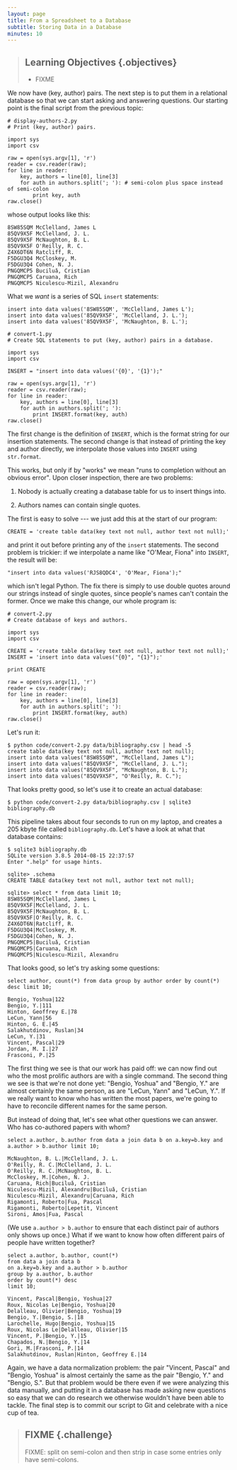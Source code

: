 ```yaml
---
layout: page
title: From a Spreadsheet to a Database
subtitle: Storing Data in a Database
minutes: 10
---
```

> ## Learning Objectives {.objectives}
>
> * FIXME

We now have (key, author) pairs.
The next step is to put them in a relational database
so that we can start asking and answering questions.
Our starting point is the final script from the previous topic:

~~~ {.python}
# display-authors-2.py
# Print (key, author) pairs.

import sys
import csv

raw = open(sys.argv[1], 'r')
reader = csv.reader(raw);
for line in reader:
    key, authors = line[0], line[3]
    for auth in authors.split('; '): # semi-colon plus space instead of semi-colon
        print key, auth
raw.close()
~~~

whose output looks like this:

~~~ {.output}
8SW85SQM McClelland, James L
85QV9X5F McClelland, J. L.
85QV9X5F McNaughton, B. L.
85QV9X5F O'Reilly, R. C.
Z4X6DT6N Ratcliff, R.
F5DGU3Q4 McCloskey, M.
F5DGU3Q4 Cohen, N. J.
PNGQMCP5 Buciluǎ, Cristian
PNGQMCP5 Caruana, Rich
PNGQMCP5 Niculescu-Mizil, Alexandru
~~~

What we *want* is a series of SQL `insert` statements:

~~~ {.output}
insert into data values('8SW85SQM', 'McClelland, James L');
insert into data values('85QV9X5F', 'McClelland, J. L.');
insert into data values('85QV9X5F', 'McNaughton, B. L.');
~~~

~~~ {.python}
# convert-1.py
# Create SQL statements to put (key, author) pairs in a database.

import sys
import csv

INSERT = "insert into data values('{0}', '{1}');"

raw = open(sys.argv[1], 'r')
reader = csv.reader(raw);
for line in reader:
    key, authors = line[0], line[3]
    for auth in authors.split('; '):
        print INSERT.format(key, auth)
raw.close()
~~~

The first change is the definition of `INSERT`,
which is the format string for our insertion statements.
The second change is that instead of printing the key and author directly,
we interpolate those values into `INSERT` using `str.format`.

This works,
but only if by "works" we mean
"runs to completion without an obvious error".
Upon closer inspection,
there are two problems:

1.  Nobody is actually creating a database table
    for us to insert things into.

2.  Authors names can contain single quotes.

The first is easy to solve ---
we just add this at the start of our program:

~~~ {.python}
CREATE = 'create table data(key text not null, author text not null);'
~~~

and print it out before printing any of the `insert` statements.
The second problem is trickier:
if we interpolate a name like "O'Mear, Fiona" into `INSERT`,
the result will be:

~~~ {.python}
"insert into data values('RJS8QDC4', 'O'Mear, Fiona');"
~~~

which isn't legal Python.
The fix there is simply to use double quotes around our strings instead of single quotes,
since people's names can't contain the former.
Once we make this change,
our whole program is:

~~~ {.python}
# convert-2.py
# Create database of keys and authors.

import sys
import csv

CREATE = 'create table data(key text not null, author text not null);'
INSERT = 'insert into data values("{0}", "{1}");'

print CREATE

raw = open(sys.argv[1], 'r')
reader = csv.reader(raw);
for line in reader:
    key, authors = line[0], line[3]
    for auth in authors.split('; '):
        print INSERT.format(key, auth)
raw.close()
~~~

Let's run it:

~~~ {.input}
$ python code/convert-2.py data/bibliography.csv | head -5
create table data(key text not null, author text not null);
insert into data values("8SW85SQM", "McClelland, James L");
insert into data values("85QV9X5F", "McClelland, J. L.");
insert into data values("85QV9X5F", "McNaughton, B. L.");
insert into data values("85QV9X5F", "O'Reilly, R. C.");
~~~

That looks pretty good,
so let's use it to create an actual database:

~~~ {.input}
$ python code/convert-2.py data/bibliography.csv | sqlite3 bibliography.db
~~~

This pipeline takes about four seconds to run on my laptop,
and creates a 205 kbyte file called `bibliography.db`.
Let's have a look at what that database contains:

~~~ {.input}
$ sqlite3 bibliography.db
SQLite version 3.8.5 2014-08-15 22:37:57
Enter ".help" for usage hints.

sqlite> .schema
CREATE TABLE data(key text not null, author text not null);

sqlite> select * from data limit 10;
8SW85SQM|McClelland, James L
85QV9X5F|McClelland, J. L.
85QV9X5F|McNaughton, B. L.
85QV9X5F|O'Reilly, R. C.
Z4X6DT6N|Ratcliff, R.
F5DGU3Q4|McCloskey, M.
F5DGU3Q4|Cohen, N. J.
PNGQMCP5|Buciluǎ, Cristian
PNGQMCP5|Caruana, Rich
PNGQMCP5|Niculescu-Mizil, Alexandru
~~~

That looks good,
so let's try asking some questions:

~~~ {.sql}
select author, count(*) from data group by author order by count(*) desc limit 10;
~~~
~~~ {.output}
Bengio, Yoshua|122
Bengio, Y.|111
Hinton, Geoffrey E.|78
LeCun, Yann|56
Hinton, G. E.|45
Salakhutdinov, Ruslan|34
LeCun, Y.|31
Vincent, Pascal|29
Jordan, M. I.|27
Frasconi, P.|25
~~~

The first thing we see is that our work has paid off:
we can now find out who the most prolific authors are with a single command.
The second thing we see is that we're not done yet:
"Bengio, Yoshua" and "Bengio, Y." are almost certainly the same person,
as are "LeCun, Yann" and "LeCun, Y.".
If we really want to know who has written the most papers,
we're going to have to reconcile different names for the same person.

But instead of doing that,
let's see what other questions we can answer.
Who has co-authored papers with whom?

~~~ {.sql}
select a.author, b.author from data a join data b on a.key=b.key and a.author > b.author limit 10;
~~~
~~~ {.output}
McNaughton, B. L.|McClelland, J. L.
O'Reilly, R. C.|McClelland, J. L.
O'Reilly, R. C.|McNaughton, B. L.
McCloskey, M.|Cohen, N. J.
Caruana, Rich|Buciluǎ, Cristian
Niculescu-Mizil, Alexandru|Buciluǎ, Cristian
Niculescu-Mizil, Alexandru|Caruana, Rich
Rigamonti, Roberto|Fua, Pascal
Rigamonti, Roberto|Lepetit, Vincent
Sironi, Amos|Fua, Pascal
~~~

(We use `a.author > b.author` to ensure that
each distinct pair of authors only shows up once.)
What if we want to know how often different pairs of people have written together?

~~~ {.sql}
select a.author, b.author, count(*)
from data a join data b
on a.key=b.key and a.author > b.author
group by a.author, b.author
order by count(*) desc
limit 10;
~~~
~~~ {.output}
Vincent, Pascal|Bengio, Yoshua|27
Roux, Nicolas Le|Bengio, Yoshua|20
Delalleau, Olivier|Bengio, Yoshua|19
Bengio, Y.|Bengio, S.|18
Larochelle, Hugo|Bengio, Yoshua|15
Roux, Nicolas Le|Delalleau, Olivier|15
Vincent, P.|Bengio, Y.|15
Chapados, N.|Bengio, Y.|14
Gori, M.|Frasconi, P.|14
Salakhutdinov, Ruslan|Hinton, Geoffrey E.|14
~~~

Again,
we have a data normalization problem:
the pair "Vincent, Pascal" and "Bengio, Yoshua"
is almost certainly the same as the pair "Bengio, Y." and "Bengio, S.".
But that problem would be there
even if we were analyzing this data manually,
and putting it in a database has made asking new questions so easy
that we can do research we otherwise wouldn't have been able to tackle.
The final step is to commit our script to Git
and celebrate with a nice cup of tea.

> ## FIXME {.challenge}
>
> FIXME: split on semi-colon and then strip in case some entries only have semi-colons.
